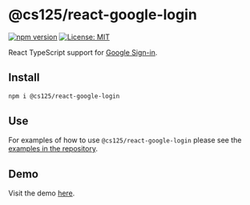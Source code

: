 # @cs125/react-google-login

[![npm version](https://badge.fury.io/js/%40cs125%2Freact-google-login.svg)](https://badge.fury.io/js/%40cs125%2Freact-google-login)
[![License: MIT](https://img.shields.io/badge/License-MIT-yellow.svg)](https://opensource.org/licenses/MIT)

React TypeScript support for [Google Sign-in](https://developers.google.com/identity/sign-in/web/sign-in).

## Install

```bash
npm i @cs125/react-google-login
```

## Use

For examples of how to use `@cs125/react-google-login` please see the [examples in the repository](https://github.com/cs125-illinois/react-google-login/tree/master/example).

## Demo

Visit the demo [here](https://cs125-illinois.github.io/react-google-login/).
